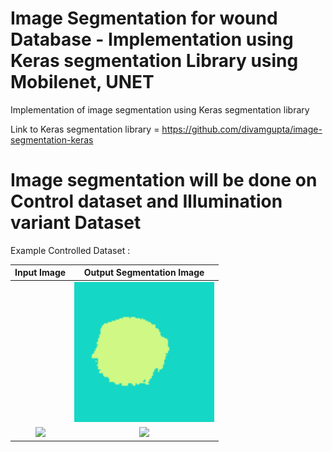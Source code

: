 # Image Segmentation for wound Database - Implementation using Keras segmentation Library using Mobilenet, UNET

Implementation of image segmentation using Keras segmentation library

Link to Keras segmentation library = https://github.com/divamgupta/image-segmentation-keras

# Image segmentation will be done on Control dataset and Illumination variant Dataset

Example Controlled Dataset :

Input Image            |  Output Segmentation Image
:-------------------------:|:-------------------------:
![]()  |  ![](output_segmentation/prediction1.png)
![](sample_images/3_input.jpg)  |  ![](sample_images/3_output.png)
